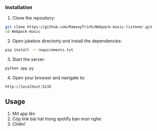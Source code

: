 
### Installation

1. Clone the repository:

```bash
git clone https://github.com/RamseyTrinh/Webpack-music-listener.git
cd Webpack-music
```

2. Open jukebox directorty and install the dependencies:

```bash
pip install -r requirements.txt
```

3. Start the server:

```bash
python app.py
```

4. Open your browser and navigate to:

```
http://localhost:5135
```

## Usage

1. Mở app lên
2. Cóp link bài hát trong spotify bạn mún nghe
3. Chiến!
